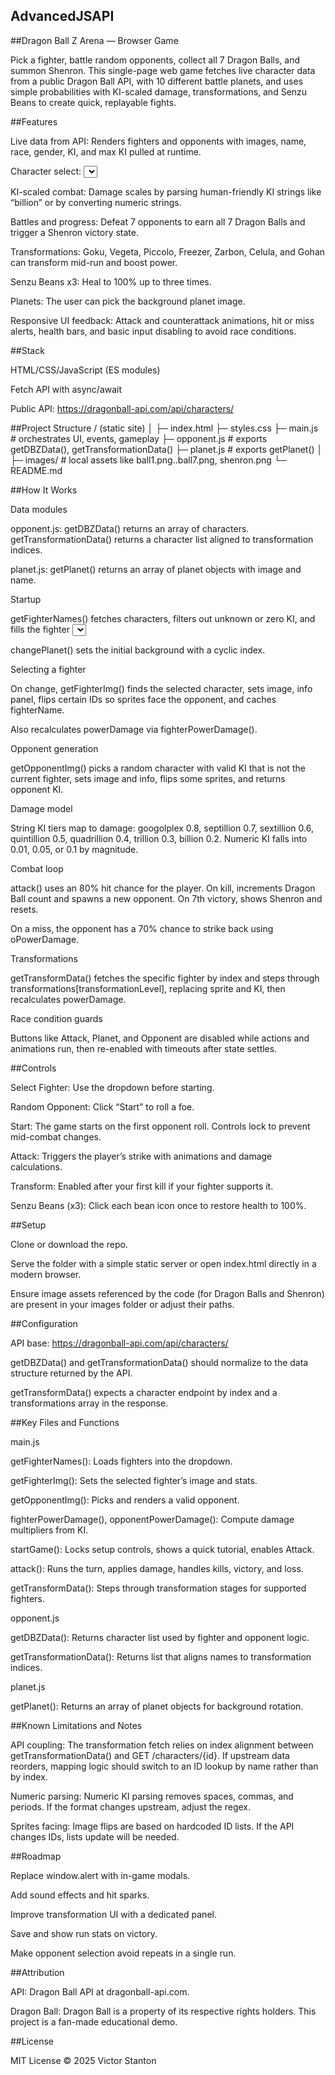 ## AdvancedJSAPI

##Dragon Ball Z Arena — Browser Game

Pick a fighter, battle random opponents, collect all 7 Dragon Balls, and summon Shenron. This single-page web game fetches live character data from a public Dragon Ball API, with 10 different battle planets, and uses simple probabilities with KI-scaled damage, transformations, and Senzu Beans to create quick, replayable fights. 

##Features

Live data from API: Renders fighters and opponents with images, name, race, gender, KI, and max KI pulled at runtime.

Character select: <select> is populated from API data while skipping characters with unknown or zero KI.

KI-scaled combat: Damage scales by parsing human-friendly KI strings like “billion” or by converting numeric strings.

Battles and progress: Defeat 7 opponents to earn all 7 Dragon Balls and trigger a Shenron victory state.

Transformations: Goku, Vegeta, Piccolo, Freezer, Zarbon, Celula, and Gohan can transform mid-run and boost power.

Senzu Beans x3: Heal to 100% up to three times.

Planets: The user can pick the background planet image.

Responsive UI feedback: Attack and counterattack animations, hit or miss alerts, health bars, and basic input disabling to avoid race conditions.

##Stack

HTML/CSS/JavaScript (ES modules)

Fetch API with async/await

Public API: https://dragonball-api.com/api/characters/

##Project Structure
/ (static site)
│
├─ index.html
├─ styles.css
├─ main.js                 # orchestrates UI, events, gameplay
├─ opponent.js             # exports getDBZData(), getTransformationData()
├─ planet.js               # exports getPlanet()
│
├─ images/                 # local assets like ball1.png..ball7.png, shenron.png
└─ README.md

##How It Works

Data modules

opponent.js: getDBZData() returns an array of characters. getTransformationData() returns a character list aligned to transformation indices.

planet.js: getPlanet() returns an array of planet objects with image and name.

Startup

getFighterNames() fetches characters, filters out unknown or zero KI, and fills the fighter <select>.

changePlanet() sets the initial background with a cyclic index.

Selecting a fighter

On change, getFighterImg() finds the selected character, sets image, info panel, flips certain IDs so sprites face the opponent, and caches fighterName.

Also recalculates powerDamage via fighterPowerDamage().

Opponent generation

getOpponentImg() picks a random character with valid KI that is not the current fighter, sets image and info, flips some sprites, and returns opponent KI.

Damage model

String KI tiers map to damage: googolplex 0.8, septillion 0.7, sextillion 0.6, quintillion 0.5, quadrillion 0.4, trillion 0.3, billion 0.2. Numeric KI falls into 0.01, 0.05, or 0.1 by magnitude.

Combat loop

attack() uses an 80% hit chance for the player. On kill, increments Dragon Ball count and spawns a new opponent. On 7th victory, shows Shenron and resets.

On a miss, the opponent has a 70% chance to strike back using oPowerDamage.

Transformations

getTransformData() fetches the specific fighter by index and steps through transformations[transformationLevel], replacing sprite and KI, then recalculates powerDamage.

Race condition guards

Buttons like Attack, Planet, and Opponent are disabled while actions and animations run, then re-enabled with timeouts after state settles.

##Controls

Select Fighter: Use the dropdown before starting.

Random Opponent: Click “Start” to roll a foe.

Start: The game starts on the first opponent roll. Controls lock to prevent mid-combat changes.

Attack: Triggers the player’s strike with animations and damage calculations.

Transform: Enabled after your first kill if your fighter supports it.

Senzu Beans (x3): Click each bean icon once to restore health to 100%.

##Setup

Clone or download the repo.

Serve the folder with a simple static server or open index.html directly in a modern browser.

Ensure image assets referenced by the code (for Dragon Balls and Shenron) are present in your images folder or adjust their paths.

##Configuration

API base: https://dragonball-api.com/api/characters/

getDBZData() and getTransformationData() should normalize to the data structure returned by the API.

getTransformData() expects a character endpoint by index and a transformations array in the response.

##Key Files and Functions

main.js

getFighterNames(): Loads fighters into the dropdown.

getFighterImg(): Sets the selected fighter’s image and stats.

getOpponentImg(): Picks and renders a valid opponent.

fighterPowerDamage(), opponentPowerDamage(): Compute damage multipliers from KI.

startGame(): Locks setup controls, shows a quick tutorial, enables Attack.

attack(): Runs the turn, applies damage, handles kills, victory, and loss.

getTransformData(): Steps through transformation stages for supported fighters.

opponent.js

getDBZData(): Returns character list used by fighter and opponent logic.

getTransformationData(): Returns list that aligns names to transformation indices.

planet.js

getPlanet(): Returns an array of planet objects for background rotation.

##Known Limitations and Notes

API coupling: The transformation fetch relies on index alignment between getTransformationData() and GET /characters/{id}. If upstream data reorders, mapping logic should switch to an ID lookup by name rather than by index.

Numeric parsing: Numeric KI parsing removes spaces, commas, and periods. If the format changes upstream, adjust the regex.

Sprites facing: Image flips are based on hardcoded ID lists. If the API changes IDs, lists update will be needed.

##Roadmap

Replace window.alert with in-game modals.

Add sound effects and hit sparks.

Improve transformation UI with a dedicated panel.

Save and show run stats on victory.

Make opponent selection avoid repeats in a single run.

##Attribution

API: Dragon Ball API at dragonball-api.com.

Dragon Ball: Dragon Ball is a property of its respective rights holders. This project is a fan-made educational demo.

##License

MIT License © 2025 Victor Stanton